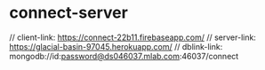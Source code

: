 # connect-server

// client-link: https://connect-22b11.firebaseapp.com/
// server-link: https://glacial-basin-97045.herokuapp.com/
// dblink-link: mongodb://id:password@ds046037.mlab.com:46037/connect
